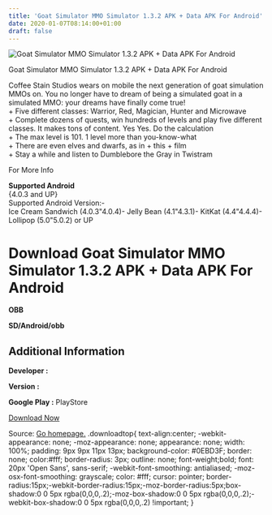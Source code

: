 ```yaml
---
title: 'Goat Simulator MMO Simulator 1.3.2 APK + Data APK For Android'
date: 2020-01-07T08:14:00+01:00
draft: false
---
```


![Goat Simulator MMO Simulator 1.3.2 APK + Data APK For Android](https://i0.wp.com/apkhome.net/wp-content/uploads/2017/05/Goat-Simulator-MMO-Simulator-1.3.2.png "Goat Simulator MMO Simulator 1.3.2 APK + Data APK For Android")

  

Goat Simulator MMO Simulator 1.3.2 APK + Data APK For Android

Coffee Stain Studios wears on mobile the next generation of goat simulation MMOs on. You no longer have to dream of being a simulated goat in a simulated MMO: your dreams have finally come true!  
\+ Five different classes: Warrior, Red, Magician, Hunter and Microwave  
\+ Complete dozens of quests, win hundreds of levels and play five different classes. It makes tons of content. Yes Yes. Do the calculation  
\+ The max level is 101. 1 level more than you-know-what  
\+ There are even elves and dwarfs, as in + this + film  
\+ Stay a while and listen to Dumblebore the Gray in Twistram

For More Info

**Supported Android**  
{4.0.3 and UP}  
Supported Android Version:-  
Ice Cream Sandwich (4.0.3"4.0.4)- Jelly Bean (4.1"4.3.1)- KitKat (4.4"4.4.4)- Lollipop (5.0"5.0.2) or UP

Download Goat Simulator MMO Simulator 1.3.2 APK + Data APK For Android
======================================================================

**OBB**

**SD/Android/obb**

Additional Information
----------------------

**Developer :**

**Version :**

**Google Play :** PlayStore

  

[Download Now](https://store4app.co/post/goat-simulator-mmo-simulator-1-3-2-apk-data-apk-for-android_1573671851)

  
Source: [Go homepage.](https://store4app.co/post/goat-simulator-mmo-simulator-1-3-2-apk-data-apk-for-android_1573671851) .downloadtop{ text-align:center; -webkit-appearance: none; -moz-appearance: none; appearance: none; width: 100%; padding: 9px 9px 11px 13px; background-color: #0EBD3F; border: none; color:#fff; border-radius: 3px; outline: none; font-weight;bold; font: 20px 'Open Sans', sans-serif; -webkit-font-smoothing: antialiased; -moz-osx-font-smoothing: grayscale; color: #fff; cursor: pointer; border-radius:15px;-webkit-border-radius:15px;-moz-border-radius:5px;box-shadow:0 0 5px rgba(0,0,0,.2);-moz-box-shadow:0 0 5px rgba(0,0,0,.2);-webkit-box-shadow:0 0 5px rgba(0,0,0,.2) !important; }